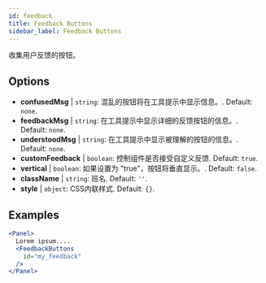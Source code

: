 ```yaml
---
id: feedback 
title: Feedback Buttons
sidebar_label: Feedback Buttons
---
```


收集用户反馈的按钮。

## Options

* __confusedMsg__ | `string`: 混乱的按钮将在工具提示中显示信息。. Default: `none`.
* __feedbackMsg__ | `string`: 在工具提示中显示详细的反馈按钮的信息。. Default: `none`.
* __understoodMsg__ | `string`: 在工具提示中显示被理解的按钮的信息。. Default: `none`.
* __customFeedback__ | `boolean`: 控制组件是否接受自定义反馈. Default: `true`.
* __vertical__ | `boolean`: 如果设置为 "true"，按钮将垂直显示。. Default: `false`.
* __className__ | `string`: 班名. Default: `''`.
* __style__ | `object`: CSS内联样式. Default: `{}`.


## Examples

```jsx live
<Panel>
  Lorem ipsum....
  <FeedbackButtons
    id="my_feedback" 
  />
</Panel>
```

